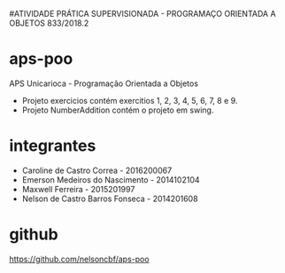 #ATIVIDADE PRÁTICA SUPERVISIONADA - PROGRAMAÇO ORIENTADA A OBJETOS 833/2018.2
# aps-poo
APS Unicarioca - Programação Orientada a Objetos
- Projeto exercicios contém exercitios 1, 2, 3, 4, 5, 6, 7, 8 e 9.
- Projeto NumberAddition contém o projeto em swing.


# integrantes
- Caroline de Castro Correa - 2016200067
- Emerson Medeiros do Nascimento - 2014102104
- Maxwell Ferreira - 2015201997
- Nelson de Castro Barros Fonseca - 2014201608

# github
https://github.com/nelsoncbf/aps-poo
